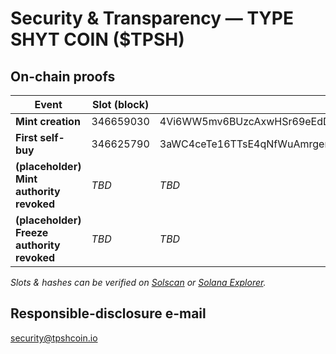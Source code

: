 # Security & Transparency — TYPE SHYT COIN ($TPSH)

## On-chain proofs

| Event | Slot (block) | Tx hash |
|-------|--------------|---------|
| **Mint creation** | 346659030 | 4Vi6WW5mv6BUzcAxwHSr69eEdDAN6DrTD7NLr6kw2g2duSMTWDzvDP6wsr1T5BmvjqoskWtaGrESGTqAJPpWpzxC |
| **First self-buy** | 346625790 | 3aWC4ceTe16TTsE4qNfWuAmrgem7fNYc1VQvhEWViaQhTX736GaLGM4nmbZ6dh8bFpCGV2mbJTPHicrrPPfzkNj3 |
| **(placeholder) Mint authority revoked** | _TBD_ | _TBD_ |
| **(placeholder) Freeze authority revoked** | _TBD_ | _TBD_ |

*Slots & hashes can be verified on [Solscan](https://solscan.io) or [Solana Explorer](https://explorer.solana.com).*

## Responsible-disclosure e-mail
security@tpshcoin.io
